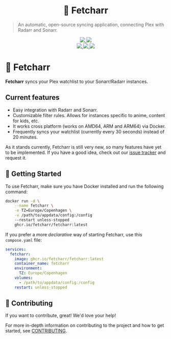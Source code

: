<h1 align="center">
  🫳 Fetcharr
</h1>

> An automatic, open-source syncing application, connecting Plex with Radarr and Sonarr.

<div align="center">
  <a href="https://github.com/maxnatamo/fetcharr/blob/main/LICENSE">
    <img src="https://img.shields.io/github/license/fetcharr/fetcharr?style=for-the-badge" />
  </a>
  <a href="https://github.com/maxnatamo/fetcharr/blob/main/CONTRIBUTING.md">
    <img src="https://img.shields.io/badge/PRs-welcome-brightgreen.svg?style=for-the-badge" />
  </a>
  <br />
  <a href="https://github.com/Fetcharr/fetcharr/releases">
    <img src="https://img.shields.io/github/v/release/fetcharr/fetcharr?style=for-the-badge&label=PROD" />
  </a>
  <a href="https://github.com/Fetcharr/fetcharr/releases?q=prerelease%3Afalse">
    <img src="https://img.shields.io/github/v/release/fetcharr/fetcharr?include_prereleases&style=for-the-badge&label=DEV" />
  </a>
  <a href="https://github.com/fetcharr/fetcharr/actions">
    <img src="https://img.shields.io/github/actions/workflow/status/fetcharr/fetcharr/release.yml?branch=main&label=Build&style=for-the-badge" />
  </a>
</div>

# 🫳 Fetcharr

**Fetcharr** syncs your Plex watchlist to your Sonarr/Radarr instances.

## Current features
- Easy integration with Radarr and Sonarr.
- Customizable filter rules. Allows for instances specific to anime, content for kids, etc.
- It works cross platform (works on AMD64, ARM and ARM64) via Docker.
- Frequently syncs your watchlist (currently every 30 seconds) instead of 20 minutes.

As it stands currently, Fetcharr is still very new, so many features have yet to be implemented. If you have a good idea, check out our [issue tracker](https://github.com/Fetcharr/fetcharr/issues) and request it.

## 🐋 Getting Started

To use Fetcharr, make sure you have Docker installed and run the following command:

```sh
docker run -d \
    --name fetcharr \
    -e TZ=Europe/Copenhagen \
    -v /path/to/appdata/config:/config
    --restart unless-stopped
    ghcr.io/fetcharr/fetcharr:latest
```

If you prefer a more *declarative* way of starting Fetcharr, use this `compose.yaml` file:

```yaml
services:
  fetcharr:
    image: ghcr.io/fetcharr/fetcharr:latest
    container_name: fetcharr
    environment:
      TZ: Europe/Copenhagen
    volumes:
      - /path/to/appdata/config:/config
    restart: unless-stopped
```

## 📝 Contributing

If you want to contribute, great! We'd love your help!

For more in-depth information on contributing to the project and how to get started, see [CONTRIBUTING](CONTRIBUTING.md).